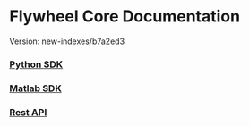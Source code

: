 # Flywheel Core Documentation
Version: new-indexes/b7a2ed3

### [Python SDK](python/)

### [Matlab SDK](matlab/)

### [Rest API](swagger/index.html)


